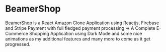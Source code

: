 # BeamerShop
BeamerShop is a React Amazon Clone Application using Reactjs, Firebase and Stripe Payment with full fledged payment processing -> A Complete E-Commerce Shopping Application using Dark Mode and some nice animations as my additional features and many more to come as it get progressed.  
